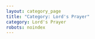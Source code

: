 ```yaml
---
layout: category_page
title: "Category: Lord's Prayer"
category: Lord's Prayer
robots: noindex
---
```

